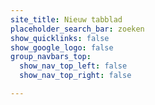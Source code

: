 ```yaml
---
site_title: Nieuw tabblad
placeholder_search_bar: zoeken
show_quicklinks: false
show_google_logo: false
group_navbars_top:
  show_nav_top_left: false
  show_nav_top_right: false

---
```

